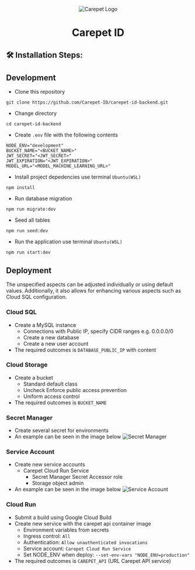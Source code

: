 <div align="center">
  
![Carepet Logo](https://github.com/Carepet-ID/carepet-id-backend/assets/90903908/b7b993cf-3c98-4bef-b478-cb6a12313e74)

</div>
<h1 align="center" id="title">Carepet ID</h1>

<h2>🛠️ Installation Steps:</h2>
<h2>Development</h2>

- Clone this repository

```
git clone https://github.com/Carepet-ID/carepet-id-backend.git
```

- Change directory

```
cd carepet-id-backend
```

- Create `.env` file with the following contents

```
NODE_ENV="development"
BUCKET_NAME="<BUCKET_NAME>"
JWT_SECRET="<JWT_SECRET>"
JWT_EXPIRATION="<JWT_EXPIRATION>"
MODEL_URL="<MODEL_MACHINE_LEARNING_URL>"
```

- Install project depedencies use terminal `Ubuntu(WSL)`

```
npm install
```

- Run database migration

```
npm run migrate:dev
```

- Seed all tables

```
npm run seed:dev
```

- Run the application use terminal `Ubuntu(WSL)`

```
npm run start:dev
```

<h2>Deployment</h2>
<p>The unspecified aspects can be adjusted individually or using default values. Additionally, it also allows for enhancing various aspects such as Cloud SQL configuration.</p>
<h3>Cloud SQL</h3>

- Create a MySQL instance
  - Connections with Public IP, specify CIDR ranges e.g. 0.0.0.0/0
  - Create a new database
  - Create a new user account
- The required outcomes is `DATABASE_PUBLIC_IP` with content

<h3>Cloud Storage</h3>

- Create a bucket
  - Standard default class
  - Uncheck Enforce public access prevention
  - Uniform access control
- The required outcomes is `BUCKET_NAME`

<h3>Secret Manager</h3>

- Create several secret for environments
- An example can be seen in the image below
  ![Secret Manager](https://github.com/Carepet-ID/carepet-id-backend/assets/90903908/dd11abbd-e24b-424e-962b-d401acab441d)

<h3>Service Account</h3>

- Create new service accounts
  - Carepet Cloud Run Service
    - Secret Manager Secret Accessor role
    - Storage object admin
- An example can be seen in the image below
  ![Service Account](https://github.com/Carepet-ID/carepet-id-backend/assets/90903908/1bc8aed3-977f-41f0-bb18-00c718f05e83)

<h3>Cloud Run</h3>

- Submit a build using Google Cloud Build
- Create new service with the carepet api container image
  - Environment variables from secrets
  - Ingress control: `All`
  - Authentication: `Allow unauthenticated invocations`
  - Service account: `Carepet Cloud Run Service`
  - Set NODE_ENV when deploy: `--set-env-vars "NODE_ENV=production"`
- The required outcomes is `CAREPET_API` (URL Carepet API service)
